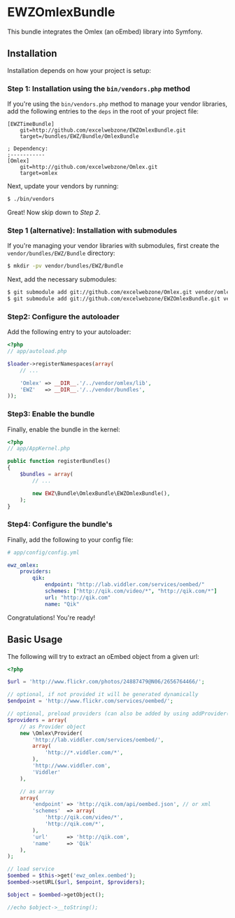 EWZOmlexBundle
==============

This bundle integrates the Omlex (an oEmbed) library into Symfony.

## Installation

Installation depends on how your project is setup:

### Step 1: Installation using the `bin/vendors.php` method

If you're using the `bin/vendors.php` method to manage your vendor libraries,
add the following entries to the `deps` in the root of your project file:

```
[EWZTimeBundle]
    git=http://github.com/excelwebzone/EWZOmlexBundle.git
    target=/bundles/EWZ/Bundle/OmlexBundle

; Dependency:
;-----------
[Omlex]
    git=http://github.com/excelwebzone/Omlex.git
    target=omlex
```

Next, update your vendors by running:

``` bash
$ ./bin/vendors
```

Great! Now skip down to *Step 2*.

### Step 1 (alternative): Installation with submodules

If you're managing your vendor libraries with submodules, first create the
`vendor/bundles/EWZ/Bundle` directory:

``` bash
$ mkdir -pv vendor/bundles/EWZ/Bundle
```

Next, add the necessary submodules:

``` bash
$ git submodule add git://github.com/excelwebzone/Omlex.git vendor/omlex
$ git submodule add git://github.com/excelwebzone/EWZOmlexBundle.git vendor/bundles/EWZ/Bundle/OmlexBundle
```

### Step2: Configure the autoloader

Add the following entry to your autoloader:

``` php
<?php
// app/autoload.php

$loader->registerNamespaces(array(
    // ...

    'Omlex' => __DIR__.'/../vendor/omlex/lib',
    'EWZ'   => __DIR__.'/../vendor/bundles',
));
```

### Step3: Enable the bundle

Finally, enable the bundle in the kernel:

``` php
<?php
// app/AppKernel.php

public function registerBundles()
{
    $bundles = array(
        // ...

        new EWZ\Bundle\OmlexBundle\EWZOmlexBundle(),
    );
}
```

### Step4: Configure the bundle's

Finally, add the following to your config file:

``` yaml
# app/config/config.yml

ewz_omlex:
    providers:
        qik:
            endpoint: "http://lab.viddler.com/services/oembed/"
            schemes: ["http://qik.com/video/*", "http://qik.com/*"]
            url: "http://qik.com"
            name: "Qik"
```

Congratulations! You're ready!

## Basic Usage

The following will try to extract an oEmbed object from a given url:

``` php
<?php

$url = 'http://www.flickr.com/photos/24887479@N06/2656764466/';

// optional, if not provided it will be generated dynamically
$endpoint = 'http://www.flickr.com/services/oembed/';

// optional, preload providers (can also be added by using addProvider() function)
$providers = array(
    // as Provider object
    new \Omlex\Provider(
        'http://lab.viddler.com/services/oembed/',
        array(
            'http://*.viddler.com/*',
        ),
        'http://www.viddler.com',
        'Viddler'
    ),

    // as array
    array(
        'endpoint' => 'http://qik.com/api/oembed.json', // or xml
        'schemes'  => array(
            'http://qik.com/video/*',
            'http://qik.com/*',
        ),
        'url'      => 'http://qik.com',
        'name'     => 'Qik'
    ),
);

// load service
$oembed = $this->get('ewz_omlex.oembed');
$oembed->setURL($url, $enpoint, $providers);

$object = $oembed->getObject();

//echo $object->__toString();
```
